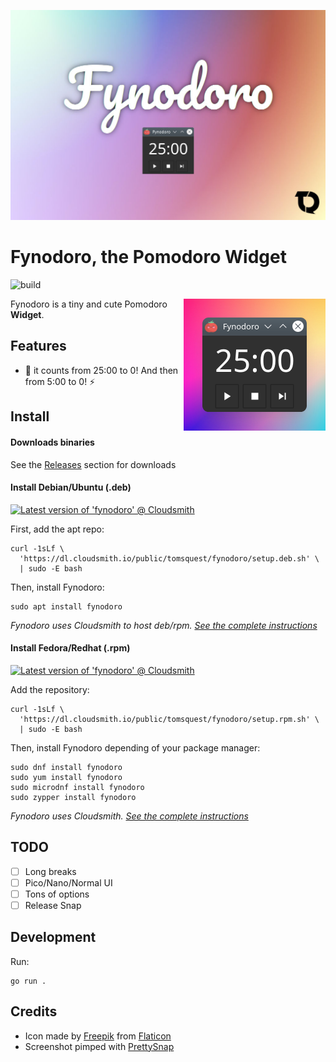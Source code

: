 <p align="center">
  <img src="screenshots/hero.jpg" alt="Fynodoro hero"/>
</p>

# Fynodoro, the Pomodoro Widget

![build](https://github.com/tomsquest/fynodoro/actions/workflows/build.yaml/badge.svg)

<img align="right" src="screenshots/app.png" alt="Fynodoro app screenshot">

Fynodoro is a tiny and cute Pomodoro **Widget**.

## Features

- :rocket: it counts from 25:00 to 0! And then from 5:00 to 0! :zap:

## Install

#### Downloads binaries

See the [Releases](https://github.com/tomsquest/fynodoro/releases) section for downloads

#### Install Debian/Ubuntu (.deb)

[![Latest version of 'fynodoro' @ Cloudsmith](https://api-prd.cloudsmith.io/v1/badges/version/tomsquest/fynodoro/deb/fynodoro/latest/a=amd64;d=any-distro%252Fany-version;t=binary/?render=true&show_latest=true)](https://cloudsmith.io/~tomsquest/repos/fynodoro/packages/detail/deb/fynodoro/latest/a=amd64;d=any-distro%252Fany-version;t=binary/)

First, add the apt repo:

```shell
curl -1sLf \
  'https://dl.cloudsmith.io/public/tomsquest/fynodoro/setup.deb.sh' \
  | sudo -E bash
```

Then, install Fynodoro:

```shell
sudo apt install fynodoro 
```

_Fynodoro uses Cloudsmith to host deb/rpm. [See the complete instructions](https://cloudsmith.io/~tomsquest/repos/fynodoro/setup/#formats-deb)_

#### Install Fedora/Redhat (.rpm)

[![Latest version of 'fynodoro' @ Cloudsmith](https://api-prd.cloudsmith.io/v1/badges/version/tomsquest/fynodoro/rpm/fynodoro/latest/a=x86_64;d=any-distro%252Fany-version;t=binary/?render=true&show_latest=true)](https://cloudsmith.io/~tomsquest/repos/fynodoro/packages/detail/rpm/fynodoro/latest/a=x86_64;d=any-distro%252Fany-version;t=binary/)

Add the repository:

```
curl -1sLf \
  'https://dl.cloudsmith.io/public/tomsquest/fynodoro/setup.rpm.sh' \
  | sudo -E bash
```

Then, install Fynodoro depending of your package manager:

```shell
sudo dnf install fynodoro
sudo yum install fynodoro
sudo microdnf install fynodoro
sudo zypper install fynodoro
```

_Fynodoro uses Cloudsmith. [See the complete instructions](https://cloudsmith.io/~tomsquest/repos/fynodoro/setup/#repository-setup-yum)_

## TODO

- [ ] Long breaks
- [ ] Pico/Nano/Normal UI
- [ ] Tons of options
- [ ] Release Snap

## Development

Run:

```shell
go run .
```

## Credits

- Icon made by [Freepik](https://www.freepik.com) from [Flaticon](https://www.flaticon.com/free-icon/tomato_877814)
- Screenshot pimped with [PrettySnap](https://prettysnap.app)
